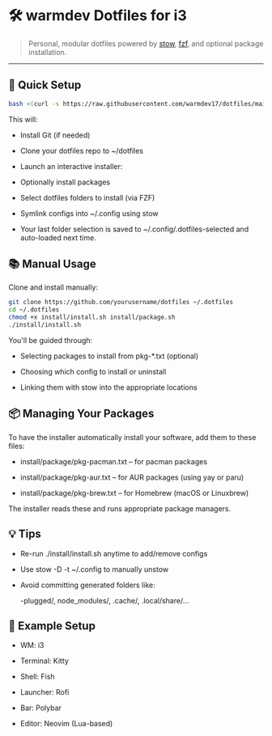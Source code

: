 # 🛠️ warmdev Dotfiles for i3

> Personal, modular dotfiles powered by [stow](https://www.gnu.org/software/stow/), [fzf](https://github.com/junegunn/fzf), and optional package installation.

---

## 🚀 Quick Setup

```bash
bash <(curl -s https://raw.githubusercontent.com/warmdev17/dotfiles/main/setup.sh)
```

This will:

- Install Git (if needed)

- Clone your dotfiles repo to ~/dotfiles

- Launch an interactive installer:

- Optionally install packages

- Select dotfiles folders to install (via FZF)

- Symlink configs into ~/.config using stow

- Your last folder selection is saved to ~/.config/.dotfiles-selected and auto-loaded next time.

## 📚 Manual Usage

Clone and install manually:

```bash
git clone https://github.com/yourusername/dotfiles ~/.dotfiles
cd ~/.dotfiles
chmod +x install/install.sh install/package.sh
./install/install.sh
```

You'll be guided through:

- Selecting packages to install from pkg-\*.txt (optional)

- Choosing which config to install or uninstall

- Linking them with stow into the appropriate locations

## 📦 Managing Your Packages

To have the installer automatically install your software, add them to these files:

- install/package/pkg-pacman.txt – for pacman packages

- install/package/pkg-aur.txt – for AUR packages (using yay or paru)

- install/package/pkg-brew.txt – for Homebrew (macOS or Linuxbrew)

The installer reads these and runs appropriate package managers.

## 💡 Tips

- Re-run ./install/install.sh anytime to add/remove configs

- Use stow -D -t ~/.config to manually unstow

- Avoid committing generated folders like:

  -plugged/, node_modules/, .cache/, .local/share/...

## 🎨 Example Setup

- WM: i3

- Terminal: Kitty

- Shell: Fish

- Launcher: Rofi

- Bar: Polybar

- Editor: Neovim (Lua-based)
